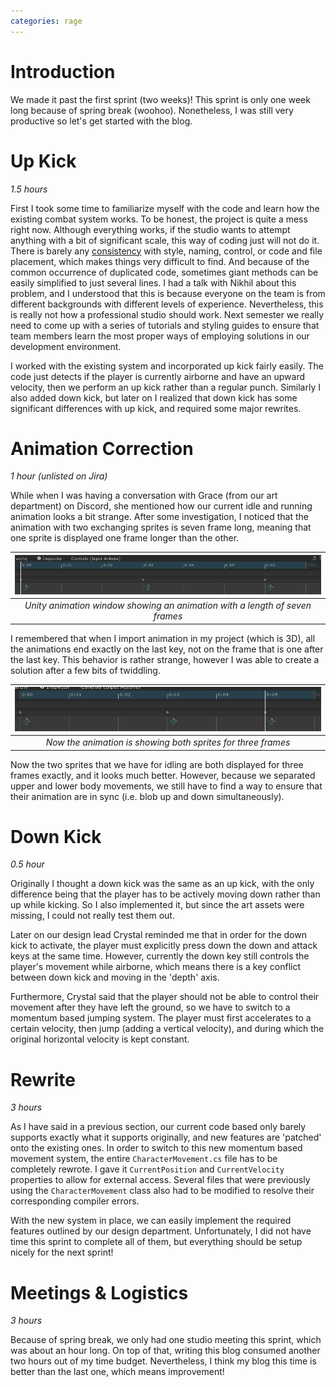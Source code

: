 ```yaml
---
categories: rage
---
```


# Introduction
We made it past the first sprint (two weeks)! This sprint is only one week long because of spring break (woohoo). Nonetheless, I was still very productive so let's get started with the blog.

# Up Kick
*1.5 hours*

First I took some time to familiarize myself with the code and learn how the existing combat system works. To be honest, the project is quite a mess right now. Although everything works, if the studio wants to attempt anything with a bit of significant scale, this way of coding just will not do it. There is barely any [consistency](https://blog.devgenius.io/why-code-consistency-is-important-9d95bdebcef4) with style, naming, control, or code and file placement, which makes things very difficult to find. And because of the common occurrence of duplicated code, sometimes giant methods can be easily simplified to just several lines. I had a talk with Nikhil about this problem, and I understood that this is because everyone on the team is from different backgrounds with different levels of experience. Nevertheless, this is really not how a professional studio should work. Next semester we really need to come up with a series of tutorials and styling guides to ensure that team members learn the most proper ways of employing solutions in our development environment.

I worked with the existing system and incorporated up kick fairly easily. The code just detects if the player is currently airborne and have an upward velocity, then we perform an up kick rather than a regular punch. Similarly I also added down kick, but later on I realized that down kick has some significant differences with up kick, and required some major rewrites.

# Animation Correction
*1 hour (unlisted on Jira)*

While when I was having a conversation with Grace (from our art department) on Discord, she mentioned how our current idle and running animation looks a bit strange. After some investigation, I noticed that the animation with two exchanging sprites is seven frame long, meaning that one sprite is displayed one frame longer than the other.

| ![uneven](/assets/images/posts/2022-03-06-rewriting-code/uneven-frames.png) |
| :-------------------------------------------------------------------------: |
| *Unity animation window showing an animation with a length of seven frames* |

I remembered that when I import animation in my project (which is 3D), all the animations end exactly on the last key, not on the frame that is one after the last key. This behavior is rather strange, however I was able to create a solution after a few bits of twiddling. 

| ![even](/assets/images/posts/2022-03-06-rewriting-code/even-frames.png) |
| :---------------------------------------------------------------------: |
|      *Now the animation is showing both sprites for three frames*       |

Now the two sprites that we have for idling are both displayed for three frames exactly, and it looks much better. However, because we separated upper and lower body movements, we still have to find a way to ensure that their animation are in sync (i.e. blob up and down simultaneously).

# Down Kick
*0.5 hour*

Originally I thought a down kick was the same as an up kick, with the only difference being that the player has to be actively moving down rather than up while kicking. So I also implemented it, but since the art assets were missing, I could not really test them out.

Later on our design lead Crystal reminded me that in order for the down kick to activate, the player must explicitly press down the down and attack keys at the same time. However, currently the down key still controls the player's movement while airborne, which means there is a key conflict between down kick and moving in the 'depth' axis. 

Furthermore, Crystal said that the player should not be able to control their movement after they have left the ground, so we have to switch to a momentum based jumping system. The player must first accelerates to a certain velocity, then jump (adding a vertical velocity), and during which the original horizontal velocity is kept constant.

# Rewrite
*3 hours*

As I have said in a previous section, our current code based only barely supports exactly what it supports originally, and new features are 'patched' onto the existing ones. In order to switch to this new momentum based movement system, the entire `CharacterMovement.cs` file has to be completely rewrote. I gave it `CurrentPosition` and `CurrentVelocity` properties to allow for external access. Several files that were previously using the `CharacterMovement` class also had to be modified to resolve their corresponding compiler errors.

With the new system in place, we can easily implement the required features outlined by our design department. Unfortunately, I did not have time this sprint to complete all of them, but everything should be setup nicely for the next sprint!

# Meetings & Logistics
*3 hours*

Because of spring break, we only had one studio meeting this sprint, which was about an hour long. On top of that, writing this blog consumed another two hours out of my time budget. Nevertheless, I think my blog this time is better than the last one, which means improvement!